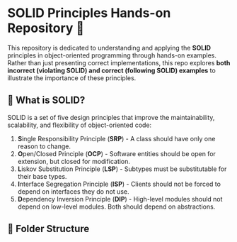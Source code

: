 # SOLID Principles Hands-on Repository 🚀

This repository is dedicated to understanding and applying the **SOLID** principles in object-oriented programming through hands-on examples. Rather than just presenting correct implementations, this repo explores **both incorrect (violating SOLID) and correct (following SOLID) examples** to illustrate the importance of these principles.

## 📌 What is SOLID?
SOLID is a set of five design principles that improve the maintainability, scalability, and flexibility of object-oriented code:

1. **S**ingle Responsibility Principle (**SRP**) - A class should have only one reason to change.
2. **O**pen/Closed Principle (**OCP**) - Software entities should be open for extension, but closed for modification.
3. **L**iskov Substitution Principle (**LSP**) - Subtypes must be substitutable for their base types.
4. **I**nterface Segregation Principle (**ISP**) - Clients should not be forced to depend on interfaces they do not use.
5. **D**ependency Inversion Principle (**DIP**) - High-level modules should not depend on low-level modules. Both should depend on abstractions.

## 📂 Folder Structure
